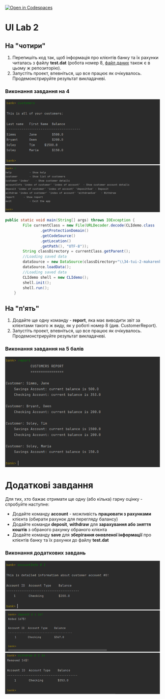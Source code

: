 [![Open in Codespaces](https://classroom.github.com/assets/launch-codespace-7f7980b617ed060a017424585567c406b6ee15c891e84e1186181d67ecf80aa0.svg)](https://classroom.github.com/open-in-codespaces?assignment_repo_id=11217830)
# UI Lab 2 

## На "чотири"
1. Перепишіть код  так, щоб інформація про клієнтів банку та їх рахунки читалась з файлу **test.dat** (робота номер 8, [файл даних](https://github.com/liketaurus/TUI-Labs/blob/master/data/test.dat) також є в цьому ж репозиторію).
2. Запустіть проект, впевніться, що все працює як очікувалось. Продемонстрируйте результат викладачеві.
### Виконання завдання на 4
![](/Image/scrin1.png)
![](/image/scrin2.png)
``` java
public static void main(String[] args) throws IOException {
        File currentClass = new File(URLDecoder.decode(CLIdemo.class
                .getProtectionDomain()
                .getCodeSource()
                .getLocation()
                .getPath(), "UTF-8"));
        String classDirectory = currentClass.getParent();
        //Loading saved data
        dataSource = new DataSource(classDirectory+"\\34-tui-2-makarenko-ppk\\test.dat");
        dataSource.loadData();
        //Loading saved data
        CLIdemo shell = new CLIdemo();
        shell.init();
        shell.run();
    }
```
## На "п'ять"
1. Додайте ще одну команду - **report**, яка має виводити звіт за клієнтами такого ж виду, як у роботі номер 8 (див. CustomerReport).
2. Запустіть проект, впевніться, що все працює як очікувалось. Продемонстрируйте результат викладачеві.
### Виконання завдання на 5 балів
![](/Image/scrin6.png)

# Додаткові завдання
Для тих, хто бажає отримати ще одну (або кілька) гарну оцінку - спробуйте наступне:
- Додайте команду **account** - можливість **працювати з рахунками** клієнта (обирати рахунок для перегляду балансу)
- Додайте команди **deposit**, **withdraw** для **зарахування або зняття коштів** з обраного рахунку обраного клієнта
- Додайте команду **save** для **зберігання оновленої інформації** про клієнтів банку та їх рахунки до файлу **test.dat**
### Виконання додаткових завдань
![](/Image/scrin3.png)
![](/Image/scrin4.png)
![](/Image/scrin5.png)
